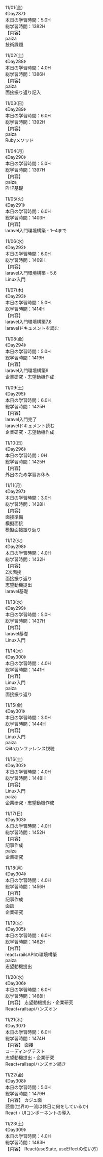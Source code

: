 11/01(金)<br>
《Day287》<br>
本日の学習時間：5.0H<br>
総学習時間：1382H<br>
【内容】<br>
paiza<br>
技術課題<br>

11/02(土)<br>
《Day288》<br>
本日の学習時間：4.0H<br>
総学習時間：1386H<br>
【内容】<br>
paiza<br>
面接振り返り記入<br>

11/03(日)<br>
《Day289》<br>
本日の学習時間：6.0H<br>
総学習時間：1392H<br>
【内容】<br>
paiza<br>
Rubyメソッド<br>

11/04(月)<br>
《Day290》<br>
本日の学習時間：5.0H<br>
総学習時間：1397H<br>
【内容】<br>
paiza<br>
PHP基礎<br>

11/05(火)<br>
《Day291》<br>
本日の学習時間：6.0H<br>
総学習時間：1403H<br>
【内容】<br>
laravel入門環境構築・1~4まで<br>

11/06(水)<br>
《Day292》<br>
本日の学習時間：6.0H<br>
総学習時間：1409H<br>
【内容】<br>
laravel入門環境構築・5.6<br>
Linux入門<br>

11/07(木)<br>
《Day293》<br>
本日の学習時間：5.0H<br>
総学習時間：1414H<br>
【内容】<br>
laravel入門環境構築7.8<br>
laravelドキュメントを読む<br>

11/08(金)<br>
《Day294》<br>
本日の学習時間：5.0H<br>
総学習時間：1419H<br>
【内容】<br>
laravel入門環境構築9<br>
企業研究・志望動機作成<br>

11/09(土)<br>
《Day295》<br>
本日の学習時間：6.0H<br>
総学習時間：1425H<br>
【内容】<br>
laravel入門完了<br>
laravelドキュメント読む<br>
企業研究・志望動機作成<br>

11/10(日)<br>
《Day296》<br>
本日の学習時間：0H<br>
総学習時間：1425H<br>
【内容】<br>
外出のため学習お休み<br>

11/11(月)<br>
《Day297》<br>
本日の学習時間：3.0H<br>
総学習時間：1428H<br>
【内容】<br>
面接準備<br>
模擬面接<br>
模擬面接振り返り<br>

11/12(火)<br>
《Day298》<br>
本日の学習時間：4.0H<br>
総学習時間：1432H<br>
【内容】<br>
2次面接<br>
面接振り返り<br>
志望動機提出<br>
laravel基礎<br>

11/13(水)<br>
《Day299》<br>
本日の学習時間：5.0H<br>
総学習時間：1437H<br>
【内容】<br>
laravel基礎<br>
Linux入門<br>

11/14(木)<br>
《Day300》<br>
本日の学習時間：4.0H<br>
総学習時間：1441H<br>
【内容】<br>
Linux入門<br>
paiza<br>
面接振り返り<br>

11/15(金)<br>
《Day301》<br>
本日の学習時間：3.0H<br>
総学習時間：1444H<br>
【内容】<br>
Linux入門<br>
paiza<br>
Qiitaカンファレンス視聴<br>

11/16(土)<br>
《Day302》<br>
本日の学習時間：4.0H<br>
総学習時間：1448H<br>
【内容】<br>
Linux入門<br>
paiza<br>
企業研究・志望動機作成<br>

11/17(日)<br>
《Day303》<br>
本日の学習時間：4.0H<br>
総学習時間：1452H<br>
【内容】<br>
記事作成<br>
paiza<br>
企業研究<br>

11/18(月)<br>
《Day304》<br>
本日の学習時間：4.0H<br>
総学習時間：1456H<br>
【内容】<br>
記事作成<br>
面談<br>
企業研究<br>

11/19(火)<br>
《Day305》<br>
本日の学習時間：6.0H<br>
総学習時間：1462H<br>
【内容】<br>
react+railsAPIの環境構築<br>
paiza<br>
志望動機提出<br>

11/20(水)<br>
《Day306》<br>
本日の学習時間：6.0H<br>
総学習時間：1468H<br>
【内容】
志望動機提出・企業研究<br>
React+railsapiハンズオン<br>

11/21(木)<br>
《Day307》<br>
本日の学習時間：6.0H<br>
総学習時間：1474H<br>
【内容】
面接<br>
コーディングテスト<br>
志望動機提出・企業研究<br>
React+railsapiハンズオン続き<br>

11/22(金)<br>
《Day308》<br>
本日の学習時間：5.0H<br>
総学習時間：1479H<br>
【内容】
カジュ面<br>
読書(世界の一流は休日に何をしているか)<br>
React・UIコンポーネントの導入<br>

11/23(土)<br>
《Day309》<br>
本日の学習時間：4.0H<br>
総学習時間：1483H<br>
【内容】
React(useState, useEffectの使い方)<br>

